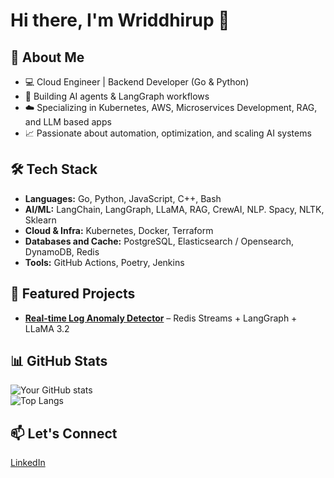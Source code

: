 # Hi there, I'm Wriddhirup 👋  

## 🚀 About Me  
- 💻 Cloud Engineer | Backend Developer (Go & Python)  
- 🤖 Building AI agents & LangGraph workflows  
- ☁️ Specializing in Kubernetes, AWS, Microservices Development, RAG, and LLM based apps  
- 📈 Passionate about automation, optimization, and scaling AI systems  

## 🛠 Tech Stack  
- **Languages:** Go, Python, JavaScript, C++, Bash  
- **AI/ML:** LangChain, LangGraph, LLaMA, RAG, CrewAI, NLP. Spacy, NLTK, Sklearn
- **Cloud & Infra:** Kubernetes, Docker, Terraform
- **Databases and Cache:** PostgreSQL, Elasticsearch / Opensearch, DynamoDB, Redis
- **Tools:** GitHub Actions, Poetry, Jenkins   

## 📌 Featured Projects   
- [**Real-time Log Anomaly Detector**](https://github.com/Wriddhirupd/log_anomaly_detection) – Redis Streams + LangGraph + LLaMA 3.2  

## 📊 GitHub Stats  
![Your GitHub stats](https://github-readme-stats.vercel.app/api?username=wriddhirupd&show_icons=true&theme=tokyonight)  
![Top Langs](https://github-readme-stats.vercel.app/api/top-langs/?username=wriddhirupd&layout=compact&theme=tokyonight)  

## 📫 Let's Connect  
[LinkedIn](https://www.linkedin.com/in/wriddhirup-dutta)
